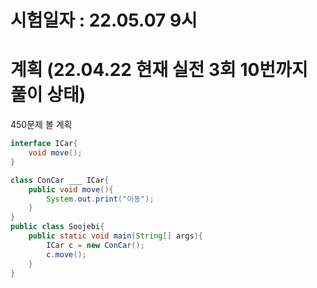 # 시험일자 : 22.05.07 9시

# 계획 (22.04.22 현재 실전 3회 10번까지 풀이 상태)
450문제 볼 계획

```java
interface ICar{
    void move();
}

class ConCar ___ ICar{
    public void move(){
        System.out.print("이동");
    }
}
public class Soojebi{
    public static void main(String[] args){
        ICar c = new ConCar();
        c.move();
    }
}

```